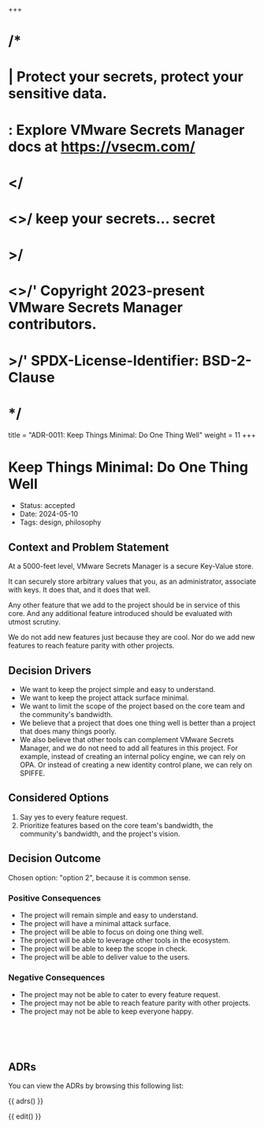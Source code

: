 +++
# /*
# |    Protect your secrets, protect your sensitive data.
# :    Explore VMware Secrets Manager docs at https://vsecm.com/
# </
# <>/  keep your secrets... secret
# >/
# <>/' Copyright 2023-present VMware Secrets Manager contributors.
# >/'  SPDX-License-Identifier: BSD-2-Clause
# */

title = "ADR-0011: Keep Things Minimal: Do One Thing Well"
weight = 11
+++

# Keep Things Minimal: Do One Thing Well

- Status: accepted
- Date: 2024-05-10
- Tags: design, philosophy

## Context and Problem Statement

At a 5000-feet level, VMware Secrets Manager is a secure Key-Value store.

It can securely store arbitrary values that you, as an administrator, associate 
with keys. It does that, and it does that well.

Any other feature that we add to the project should be in service of this core.
And any additional feature introduced should be evaluated with utmost scrutiny.

We do not add new features just because they are cool. Nor do we add new
features to reach feature parity with other projects.

## Decision Drivers

- We want to keep the project simple and easy to understand.
- We want to keep the project attack surface minimal.
- We want to limit the scope of the project based on the core team and the 
  community's bandwidth.
- We believe that a project that does one thing well is better than a project 
  that does many things poorly.
- We also believe that other tools can complement VMware Secrets Manager, 
  and we do not need to add all features in this project. For example,
  instead of creating an internal policy engine, we can rely on OPA. Or
  instead of creating a new identity control plane, we can rely on SPIFFE.

## Considered Options

1. Say yes to every feature request.
2. Prioritize features based on the core team's bandwidth, the community's 
   bandwidth, and the project's vision.

## Decision Outcome

Chosen option: "option 2", because it is common sense.

### Positive Consequences

- The project will remain simple and easy to understand.
- The project will have a minimal attack surface.
- The project will be able to focus on doing one thing well.
- The project will be able to leverage other tools in the ecosystem.
- The project will be able to keep the scope in check.
- The project will be able to deliver value to the users.

### Negative Consequences

- The project may not be able to cater to every feature request.
- The project may not be able to reach feature parity with other projects.
- The project may not be able to keep everyone happy.

<p>&nbsp;</p>
<p>&nbsp;</p>

## ADRs

You can view the ADRs by browsing this following list:

{{ adrs() }}

{{ edit() }}

